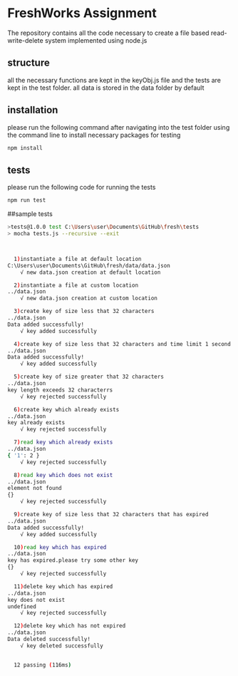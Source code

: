 # FreshWorks Assignment

The repository contains all the code necessary to create a file based read-write-delete system implemented using node.js

## structure
all the necessary functions are kept in the keyObj.js file and the tests are kept in the test folder.
all data is stored in the data folder by default

## installation
please run the following command after navigating into the test folder using the command line to install necessary packages for testing
```bash
npm install
```
## tests
please run the following code for running the tests
```bash
npm run test
```

##sample tests

```bash
>tests@1.0.0 test C:\Users\user\Documents\GitHub\fresh\tests
> mocha tests.js --recursive --exit



  1)instantiate a file at default location
C:\Users\user\Documents\GitHub\fresh/data/data.json
    √ new data.json creation at default location   

  2)instantiate a file at custom location
../data.json
    √ new data.json creation at custom location

  3)create key of size less that 32 characters
../data.json
Data added successfully!
    √ key added successfully

  4)create key of size less that 32 characters and time limit 1 second
../data.json
Data added successfully!
    √ key added successfully

  5)create key of size greater that 32 characters
../data.json
key length exceeds 32 characterrs
    √ key rejected successfully

  6)create key which already exists
../data.json
key already exists
    √ key rejected successfully

  7)read key which already exists
../data.json
{ '1': 2 }
    √ key rejected successfully

  8)read key which does not exist
../data.json
element not found
{}
    √ key rejected successfully

  9)create key of size less that 32 characters that has expired
../data.json
Data added successfully!
    √ key added successfully

  10)read key which has expired
../data.json
key has expired.please try some other key
{}
    √ key rejected successfully

  11)delete key which has expired
../data.json
key does not exist
undefined
    √ key rejected successfully

  12)delete key which has not expired
../data.json
Data deleted successfully!
    √ key deleted successfully


  12 passing (116ms)
  ```